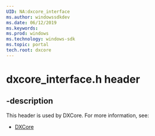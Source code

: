 ```yaml
---
UID: NA:dxcore_interface
ms.author: windowssdkdev
ms.date: 06/12/2019
ms.keywords: 
ms.prod: windows
ms.technology: windows-sdk
ms.topic: portal
tech.root: dxcore
---
```


# dxcore_interface.h header

## -description

This header is used by DXCore. For more information, see:

- [DXCore](../_dxcore/index.md)
